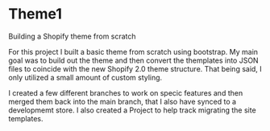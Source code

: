 # Theme1
Building a Shopify theme from scratch

For this project I built a basic theme from scratch using bootstrap. My main goal was to build out the theme and then convert the themplates into JSON files to coincide with the new Shopify 2.0 theme structure. That being said, I only utilized a small amount of custom styling. 

I created a few different branches to work on specic features and then merged them back into the main branch, that I also have synced to a developmemt store. I also created a Project to help track migrating the site templates. 

